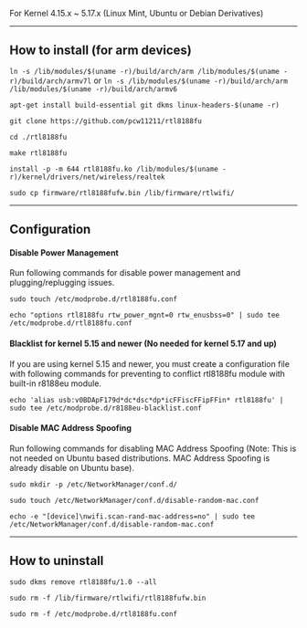 For Kernel 4.15.x ~ 5.17.x (Linux Mint, Ubuntu or Debian Derivatives)

------------------

## How to install (for arm devices)

`ln -s /lib/modules/$(uname -r)/build/arch/arm /lib/modules/$(uname -r)/build/arch/armv7l`
or
`ln -s /lib/modules/$(uname -r)/build/arch/arm /lib/modules/$(uname -r)/build/arch/armv6`

`apt-get install build-essential git dkms linux-headers-$(uname -r)`

`git clone https://github.com/pcw11211/rtl8188fu`

`cd ./rtl8188fu`

`make rtl8188fu`

`install -p -m 644 rtl8188fu.ko /lib/modules/$(uname -r)/kernel/drivers/net/wireless/realtek`

`sudo cp firmware/rtl8188fufw.bin /lib/firmware/rtlwifi/`

------------------

## Configuration

#### Disable Power Management

Run following commands for disable power management and plugging/replugging issues.

`sudo touch /etc/modprobe.d/rtl8188fu.conf`

`echo "options rtl8188fu rtw_power_mgnt=0 rtw_enusbss=0" | sudo tee /etc/modprobe.d/rtl8188fu.conf`

#### Blacklist for kernel 5.15 and newer (No needed for kernel 5.17 and up)

If you are using kernel 5.15 and newer, you must create a configuration file with following commands for preventing to conflict rtl8188fu module with built-in r8188eu module.

`echo 'alias usb:v0BDApF179d*dc*dsc*dp*icFFiscFFipFFin* rtl8188fu' | sudo tee /etc/modprobe.d/r8188eu-blacklist.conf`

#### Disable MAC Address Spoofing

Run following commands for disabling MAC Address Spoofing (Note: This is not needed on Ubuntu based distributions. MAC Address Spoofing is already disable on Ubuntu base).

`sudo mkdir -p /etc/NetworkManager/conf.d/`

`sudo touch /etc/NetworkManager/conf.d/disable-random-mac.conf`

`echo -e "[device]\nwifi.scan-rand-mac-address=no" | sudo tee /etc/NetworkManager/conf.d/disable-random-mac.conf`


------------------

## How to uninstall

`sudo dkms remove rtl8188fu/1.0 --all`

`sudo rm -f /lib/firmware/rtlwifi/rtl8188fufw.bin`

`sudo rm -f /etc/modprobe.d/rtl8188fu.conf`


